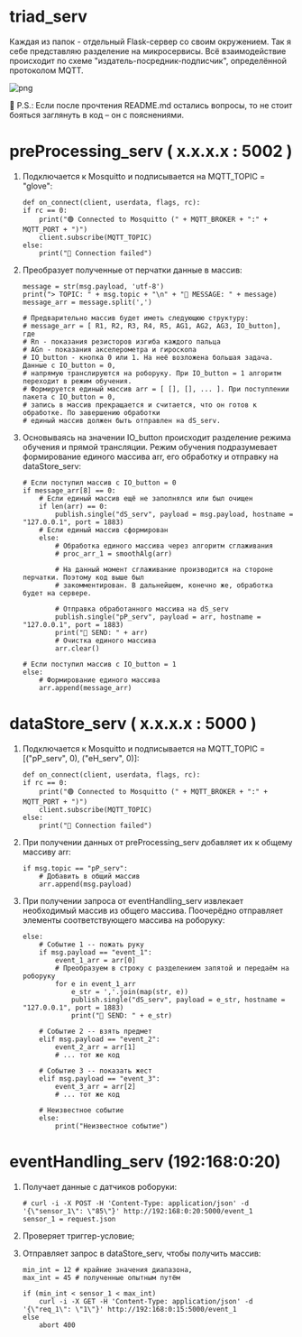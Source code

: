 # triad_serv

Каждая из папок - отдельный Flask-сервер со своим окружением. Так я себе представляю разделение на микросервисы. Всё взаимодействие происходит по схеме "издатель-посредник-подписчик", определённой протоколом MQTT.

![png](https://raw.githubusercontent.com/anisimovdd/triad_serv/master/triad_serv.png)


🐳 P.S.: Если после прочтения README.md остались вопросы, то не стоит бояться заглянуть в код – он с пояснениями.

# preProcessing_serv ( x.x.x.x : 5002 )

1.	Подключается к Mosquitto и подписывается на MQTT_TOPIC = "glove":

		def on_connect(client, userdata, flags, rc):
		if rc == 0:
			print("🟢 Connected to Mosquitto (" + MQTT_BROKER + ":" + MQTT_PORT + ")")
			client.subscribe(MQTT_TOPIC)
		else:
			print("🔴 Connection failed")

2.	Преобразует полученные от перчатки данные в массив:
		
		message = str(msg.payload, 'utf-8')
		print("> TOPIC: " + msg.topic + "\n" + "📩 MESSAGE: " + message)		
		message_arr = message.split(',')
		
		# Предварительно массив будет иметь следующюю структуру:
		# message_arr = [ R1, R2, R3, R4, R5, AG1, AG2, AG3, IO_button], где
		# Rn - показания резисторов изгиба каждого пальца
		# AGn - показания акселерометра и гироскопа 
		# IO_button - кнопка 0 или 1. На неё возложена большая задача. Данные c IO_button = 0,
		# напрямую транслируются на роборуку. При IO_button = 1 алгоритм переходит в режим обучения.
		# Формируется единый массив arr = [ [], [], ... ]. При поступлении пакета с IO_button = 0,
		# запись в массив прекращается и считается, что он готов к обработке. По завершению обработки
		# единый массив должен быть отправлен на dS_serv.

3.	Основываясь на значении IO_button происходит разделение режима обучения и прямой трансляции. Режим обучения подразумевает формирование единого массива arr, его обработку и отправку на dataStore_serv:
		
		# Если поступил массив с IO_button = 0
		if message_arr[8] == 0:
			# Eсли единый массив ещё не заполнялся или был очищен
			if len(arr) == 0:
				publish.single("dS_serv", payload = msg.payload, hostname = "127.0.0.1", port = 1883)
			# Если единый массив сформирован
			else:
				# Обработка единого массива через алгоритм сглаживания
				# proc_arr_1 = smoothAlg(arr)
				
				# На данный момент сглаживание производится на стороне перчатки. Поэтому код выше был
				# закомментирован. В дальнейшем, конечно же, обработка будет на сервере.
				
				# Отправка обработанного массива на dS_serv
				publish.single("pP_serv", payload = arr, hostname = "127.0.0.1", port = 1883)
				print("📧 SEND: " + arr)
				# Очистка единого массива
				arr.clear()

		# Если поступил массив с IO_button = 1
		else:
			# Формирование единого массива
			arr.append(message_arr)
		
# dataStore_serv ( x.x.x.x : 5000 )

1.	Подключается к Mosquitto и подписывается на MQTT_TOPIC = [("pP_serv", 0), ("eH_serv", 0)]:

		def on_connect(client, userdata, flags, rc):
		if rc == 0:
			print("🟢 Connected to Mosquitto (" + MQTT_BROKER + ":" + MQTT_PORT + ")")
			client.subscribe(MQTT_TOPIC)
		else:
			print("🔴 Connection failed")
			
2.	При получении данных от preProcessing_serv добавляет их к общему массиву arr:
		
		if msg.topic == "pP_serv":
			# Добавить в общий массив
			arr.append(msg.payload)

3.	При получении запроса от eventHandling_serv извлекает необходимый массив из общего массива. Поочерёдно отправляет элементы соответствующего массива на роборуку:

		else:
			# Событие 1 -- пожать руку
			if msg.payload == "event_1":
				event_1_arr = arr[0]
				# Преобразуем в строку с разделением запятой и передаём на роборуку
				for e in event_1_arr
					e_str = ','.join(map(str, e))
					publish.single("dS_serv", payload = e_str, hostname = "127.0.0.1", port = 1883)
					print("📧 SEND: " + e_str)
			
			# Событие 2 -- взять предмет
			elif msg.payload == "event_2":
				event_2_arr = arr[1]
				# ... тот же код
			
			# Событие 3 -- показать жест
			elif msg.payload == "event_3":
				event_3_arr = arr[2]
				# ... тот же код
			
			# Неизвестное событие
			else:
				print("Неизвестное событие")

# eventHandling_serv (192:168:0:20)

1. 	Получает данные с датчиков роборуки:
		
		# curl -i -X POST -H 'Content-Type: application/json' -d '{\"sensor_1\": \"85\"}' http://192:168:0:20:5000/event_1
		sensor_1 = request.json
		
2. 	Проверяет триггер-условие;
3. 	Отправляет запрос в dataStore_serv, чтобы получить массив:

		min_int = 12 # крайние значения диапазона,
		max_int = 45 # полученные опытным путём
						
		if (min_int < sensor_1 < max_int)
			curl -i -X GET -H 'Content-Type: application/json' -d '{\"req_1\": \"1\"}' http://192:168:0:15:5000/event_1
		else
			abort 400
